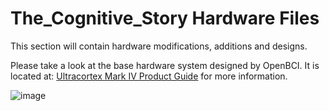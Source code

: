 # The_Cognitive_Story Hardware Files
This section will contain hardware modifications, additions and designs.

Please take a look at the base hardware system designed by OpenBCI.  It is located at:
[Ultracortex Mark IV Product Guide](http://docs.openbci.com/Headware/01-Ultracortex-Mark-IV) for more information.

![image](https://github.com/OpenBCI/Ultracortex/blob/master/Mark_IV/MarkIV-FINAL/Photos/UCM4-Product-2.JPG)
